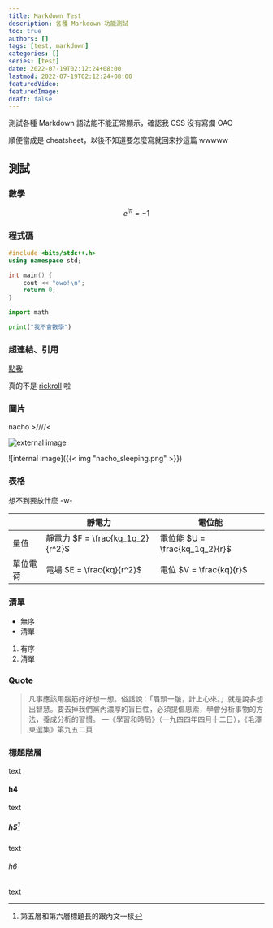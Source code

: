 ```yaml
---
title: Markdown Test
description: 各種 Markdown 功能測試
toc: true
authors: []
tags: [test, markdown]
categories: []
series: [test]
date: 2022-07-19T02:12:24+08:00
lastmod: 2022-07-19T02:12:24+08:00
featuredVideo:
featuredImage:
draft: false
---
```


測試各種 Markdown 語法能不能正常顯示，確認我 CSS 沒有寫爛 OAO

順便當成是 cheatsheet，以後不知道要怎麼寫就回來抄這篇 wwwww

## 測試

### 數學

$$
    e^{i\pi} = -1
$$

### 程式碼

```cpp
#include <bits/stdc++.h>
using namespace std;

int main() {
    cout << "owo!\n";
    return 0;
}
```

```py
import math

print("我不會數學")
```

### 超連結、引用

[點我](https://www.youtube.com/watch?v=3B-_kqqWnQI)

真的不是 [rickroll][1] 啦

### 圖片

nacho >////<

![external image](https://stickershop.line-scdn.net/stickershop/v1/product/12126860/LINEStorePC/main.png;compress=true)

![internal image]({{< img "nacho_sleeping.png" >}})

### 表格

想不到要放什麼 -w-

|   | 靜電力 | 電位能 |
|---|---|---|
| 量值 | 靜電力 $F = \frac{kq_1q_2}{r^2}$ | 電位能 $U = \frac{kq_1q_2}{r}$ |
| 單位電荷 | 電場 $E = \frac{kq}{r^2}$ | 電位 $V = \frac{kq}{r}$ |

### 清單

- 無序
- 清單

1. 有序
2. 清單

### Quote

> 凡事應該用腦筋好好想一想。俗話說：「眉頭一皺，計上心來。」就是說多想出智慧。要去掉我們黨內濃厚的盲目性，必須提倡思索，學會分析事物的方法，養成分析的習慣。
> —《學習和時局》（一九四四年四月十二日），《毛澤東選集》第九五二頁

### 標題階層

text

#### h4

text

##### h5[^1]

text

###### h6

text

<!-- footnotes -->
[^1]: 第五層和第六層標題長的跟內文一樣

<!-- reference links -->
[1]: https://www.youtube.com/watch?v=dQw4w9WgXcQ
